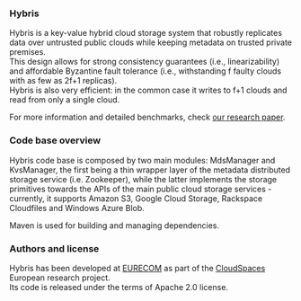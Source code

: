 ### Hybris

Hybris is a key-value hybrid cloud storage system that robustly replicates data over untrusted public clouds while keeping metadata on trusted private premises.  
This design allows for strong consistency guarantees (i.e., linearizability) and affordable Byzantine fault tolerance (i.e., withstanding f faulty clouds with as few as 2f+1 replicas).  
Hybris is also very efficient: in the common case it writes to f+1 clouds and read from only a single cloud.

For more information and detailed benchmarks, check [our research paper](http://www.eurecom.fr/en/publication/4157).


### Code base overview

Hybris code base is composed by two main modules: MdsManager and KvsManager, 
the first being a thin wrapper layer of the metadata distributed storage service (i.e. Zookeeper),
while the latter implements the storage primitives towards the APIs of the main 
public cloud storage services - currently, it supports Amazon S3, 
Google Cloud Storage, Rackspace Cloudfiles and Windows Azure Blob.  

Maven is used for building and managing dependencies.


### Authors and license

Hybris has been developed at [EURECOM](http://www.eurecom.fr) as part of the [CloudSpaces](http://cloudspaces.eu/) European research project.  
Its code is released under the terms of Apache 2.0 license.

